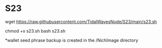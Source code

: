 # S23
wget https://raw.githubusercontent.com/TidalWavesNode/S23/main/s23.sh

chmod +x s23.sh
bash s23.sh

*wallet seed phrase backup is created in the /NichImage directory
